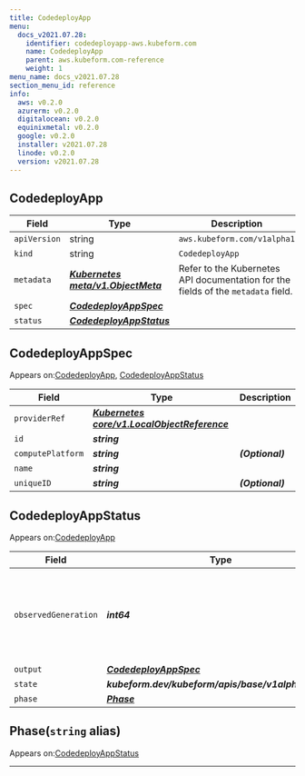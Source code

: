 ```yaml
---
title: CodedeployApp
menu:
  docs_v2021.07.28:
    identifier: codedeployapp-aws.kubeform.com
    name: CodedeployApp
    parent: aws.kubeform.com-reference
    weight: 1
menu_name: docs_v2021.07.28
section_menu_id: reference
info:
  aws: v0.2.0
  azurerm: v0.2.0
  digitalocean: v0.2.0
  equinixmetal: v0.2.0
  google: v0.2.0
  installer: v2021.07.28
  linode: v0.2.0
  version: v2021.07.28
---
```


## CodedeployApp
| Field | Type | Description |
| ------ | ----- | ----------- |
| `apiVersion` | string | `aws.kubeform.com/v1alpha1` |
|    `kind` | string | `CodedeployApp` |
| `metadata` | ***[Kubernetes meta/v1.ObjectMeta](https://v1-18.docs.kubernetes.io/docs/reference/generated/kubernetes-api/v1.18/#objectmeta-v1-meta)***|Refer to the Kubernetes API documentation for the fields of the `metadata` field.|
| `spec` | ***[CodedeployAppSpec](#codedeployappspec)***||
| `status` | ***[CodedeployAppStatus](#codedeployappstatus)***||
## CodedeployAppSpec

Appears on:[CodedeployApp](#codedeployapp), [CodedeployAppStatus](#codedeployappstatus)

| Field | Type | Description |
| ------ | ----- | ----------- |
| `providerRef` | ***[Kubernetes core/v1.LocalObjectReference](https://v1-18.docs.kubernetes.io/docs/reference/generated/kubernetes-api/v1.18/#localobjectreference-v1-core)***||
| `id` | ***string***||
| `computePlatform` | ***string***| ***(Optional)*** |
| `name` | ***string***||
| `uniqueID` | ***string***| ***(Optional)*** |
## CodedeployAppStatus

Appears on:[CodedeployApp](#codedeployapp)

| Field | Type | Description |
| ------ | ----- | ----------- |
| `observedGeneration` | ***int64***| ***(Optional)*** Resource generation, which is updated on mutation by the API Server.|
| `output` | ***[CodedeployAppSpec](#codedeployappspec)***| ***(Optional)*** |
| `state` | ***kubeform.dev/kubeform/apis/base/v1alpha1.State***| ***(Optional)*** |
| `phase` | ***[Phase](#phase)***| ***(Optional)*** |
## Phase(`string` alias)

Appears on:[CodedeployAppStatus](#codedeployappstatus)

---
